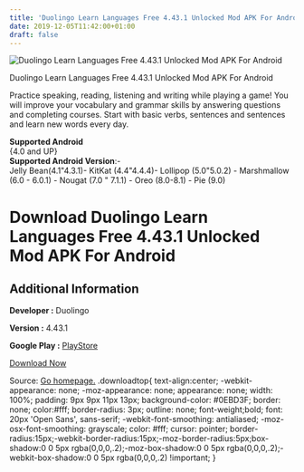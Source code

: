 ```yaml
---
title: 'Duolingo Learn Languages Free 4.43.1 Unlocked Mod APK For Android'
date: 2019-12-05T11:42:00+01:00
draft: false
---
```


![Duolingo Learn Languages Free 4.43.1 Unlocked Mod APK For Android](https://i0.wp.com/apkhome.net/wp-content/uploads/2019/12/Duolingo-Learn-Languages-Free-4.43.1-Unlocked-Mod.png "Duolingo Learn Languages Free 4.43.1 Unlocked Mod APK For Android")

  

Duolingo Learn Languages Free 4.43.1 Unlocked Mod APK For Android

Practice speaking, reading, listening and writing while playing a game! You will improve your vocabulary and grammar skills by answering questions and completing courses. Start with basic verbs, sentences and sentences and learn new words every day.

**Supported Android**  
{4.0 and UP}  
**Supported Android Version**:-  
Jelly Bean(4.1"4.3.1)- KitKat (4.4"4.4.4)- Lollipop (5.0"5.0.2) - Marshmallow (6.0 - 6.0.1) - Nougat (7.0 " 7.1.1) - Oreo (8.0-8.1) - Pie (9.0)

Download Duolingo Learn Languages Free 4.43.1 Unlocked Mod APK For Android
==========================================================================

Additional Information
----------------------

**Developer :** Duolingo

**Version :** 4.43.1

**Google Play :** [PlayStore](https://play.google.com/store/apps/details?id=com.duolingo)

  

[Download Now](https://store4app.co/post/duolingo-learn-languages-free-4-43-1-unlocked-mod-apk-for-android_1575542380)

  
Source: [Go homepage.](https://store4app.co/post/duolingo-learn-languages-free-4-43-1-unlocked-mod-apk-for-android_1575542380) .downloadtop{ text-align:center; -webkit-appearance: none; -moz-appearance: none; appearance: none; width: 100%; padding: 9px 9px 11px 13px; background-color: #0EBD3F; border: none; color:#fff; border-radius: 3px; outline: none; font-weight;bold; font: 20px 'Open Sans', sans-serif; -webkit-font-smoothing: antialiased; -moz-osx-font-smoothing: grayscale; color: #fff; cursor: pointer; border-radius:15px;-webkit-border-radius:15px;-moz-border-radius:5px;box-shadow:0 0 5px rgba(0,0,0,.2);-moz-box-shadow:0 0 5px rgba(0,0,0,.2);-webkit-box-shadow:0 0 5px rgba(0,0,0,.2) !important; }